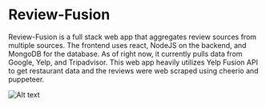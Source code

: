 # Review-Fusion
Review-Fusion is a full stack web app that aggregates review sources from multiple sources. The frontend uses react, NodeJS on the backend, and MongoDB for the database. As of right now, it currently pulls data from Google, Yelp, and Tripadvisor. This web app heavily utilizes Yelp Fusion API to get restaurant data and the reviews were web scraped using cheerio and puppeteer. 

![Alt text](https://i.imgur.com/NyQiGW7.png)